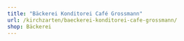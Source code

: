 ```yaml
---
title: "Bäckerei Konditorei Café Grossmann"
url: /kirchzarten/baeckerei-konditorei-cafe-grossmann/
shop: Bäckerei
---
```

